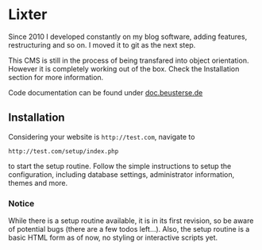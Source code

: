 # Lixter

Since 2010 I developed constantly on my blog software, adding
features, restructuring and so on. I moved it to git as the next
step.

This CMS is still in the process of being transfared into object orientation. However it is completely working out of the box. Check the Installation section for more information.

Code documentation can be found under [doc.beusterse.de](http://doc.beusterse.de)

## Installation

Considering your website is `http://test.com`, navigate to
```
http://test.com/setup/index.php
```
to start the setup routine. Follow the simple instructions to setup the configuration, including database settings, administrator information, themes and more.

### Notice
While there is a setup routine available, it is in its first revision, so be aware of potential bugs (there are a few todos left...). Also, the setup routine is a basic HTML form as of now, no styling or interactive scripts yet.
